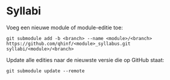 # Syllabi

Voeg een nieuwe module of module-editie toe:

```
git submodule add -b <branch> --name <module>/<branch> https://github.com/qhinf/<module>_syllabus.git syllabi/<module>/<branch>
```

Update alle edities naar de nieuwste versie die op GitHub staat:

```
git submodule update --remote
```
